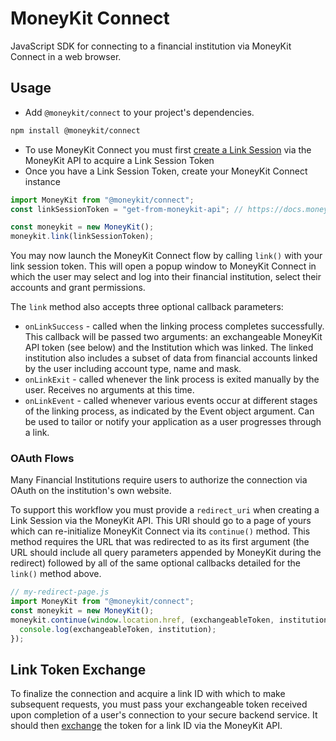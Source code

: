 # MoneyKit Connect

JavaScript SDK for connecting to a financial institution via MoneyKit Connect in a web browser.

## Usage

- Add `@moneykit/connect` to your project's dependencies.

```sh
npm install @moneykit/connect
```

- To use MoneyKit Connect you must first [create a Link Session](https://docs.moneykit.com/openapi/core/#operation/create_link_session) via the MoneyKit API to acquire a Link Session Token
- Once you have a Link Session Token, create your MoneyKit Connect instance

```js
import MoneyKit from "@moneykit/connect";
const linkSessionToken = "get-from-moneykit-api"; // https://docs.moneykit.com/openapi/core/#operation/create_link_session

const moneykit = new MoneyKit();
moneykit.link(linkSessionToken);
```

You may now launch the MoneyKit Connect flow by calling `link()` with your link session token. This will open a popup window to MoneyKit Connect in which the user may select and log into their financial institution, select their accounts and grant permissions.

The `link` method also accepts three optional callback parameters:

- `onLinkSuccess` - called when the linking process completes successfully. This callback will be passed two arguments: an exchangeable MoneyKit API token (see below) and the Institution which was linked. The linked institution also includes a subset of data from financial accounts linked by the user including account type, name and mask.
- `onLinkExit` - called whenever the link process is exited manually by the user. Receives no arguments at this time.
- `onLinkEvent` - called whenever various events occur at different stages of the linking process, as indicated by the Event object argument. Can be used to tailor or notify your application as a user progresses through a link.

### OAuth Flows

Many Financial Institutions require users to authorize the connection via OAuth on the institution's own website.

To support this workflow you must provide a `redirect_uri` when creating a Link Session via the MoneyKit API. This URI should go to a page of yours which can re-initialize MoneyKit Connect via its `continue()` method. This method requires the URL that was redirected to as its first argument (the URL should include all query parameters appended by MoneyKit during the redirect) followed by all of the same optional callbacks detailed for the `link()` method above.

```js
// my-redirect-page.js
import MoneyKit from "@moneykit/connect";
const moneykit = new MoneyKit();
moneykit.continue(window.location.href, (exchangeableToken, institution) => {
  console.log(exchangeableToken, institution);
});
```

## Link Token Exchange

To finalize the connection and acquire a link ID with which to make subsequent requests, you must pass your exchangeable token received upon completion of a user's connection to your secure backend service. It should then [exchange](https://docs.moneykit.com/openapi/core/#operation/exchange_token) the token for a link ID via the MoneyKit API.
